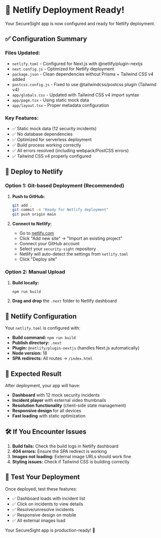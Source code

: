 # 🚀 Netlify Deployment Ready!

Your SecureSight app is now configured and ready for Netlify deployment.

## ✅ Configuration Summary

### Files Updated:
- `netlify.toml` - Configured for Next.js with @netlify/plugin-nextjs
- `next.config.js` - Optimized for Netlify deployment
- `package.json` - Clean dependencies without Prisma + Tailwind CSS v4 added
- `postcss.config.js` - Fixed to use @tailwindcss/postcss plugin (Tailwind v4)
- `app/globals.css` - Updated with Tailwind CSS v4 import syntax
- `app/page.tsx` - Using static mock data
- `app/layout.tsx` - Proper metadata configuration

### Key Features:
- ✅ Static mock data (12 security incidents)
- ✅ No database dependencies 
- ✅ Optimized for serverless deployment
- ✅ Build process working correctly
- ✅ All errors resolved (including webpack/PostCSS errors)
- ✅ Tailwind CSS v4 properly configured

## 🚀 Deploy to Netlify

### Option 1: Git-based Deployment (Recommended)
1. **Push to GitHub:**
   ```bash
   git add .
   git commit -m "Ready for Netlify deployment"
   git push origin main
   ```

2. **Connect to Netlify:**
   - Go to [netlify.com](https://netlify.com)
   - Click "Add new site" → "Import an existing project"
   - Connect your GitHub account
   - Select your `security-sight` repository
   - Netlify will auto-detect the settings from `netlify.toml`
   - Click "Deploy site"

### Option 2: Manual Upload
1. **Build locally:**
   ```bash
   npm run build
   ```
2. **Drag and drop** the `.next` folder to Netlify dashboard

## 🔧 Netlify Configuration

Your `netlify.toml` is configured with:
- **Build command:** `npm run build`
- **Publish directory:** `.next`
- **Plugin:** `@netlify/plugin-nextjs` (handles Next.js automatically)
- **Node version:** 18
- **SPA redirects:** All routes → `/index.html`

## 🎯 Expected Result

After deployment, your app will have:
- **Dashboard** with 12 mock security incidents
- **Incident player** with external video thumbnails
- **Resolution functionality** (client-side state management)
- **Responsive design** for all devices
- **Fast loading** with static optimization

## 🛠 If You Encounter Issues

1. **Build fails:** Check the build logs in Netlify dashboard
2. **404 errors:** Ensure the SPA redirect is working
3. **Images not loading:** External image URLs should work fine
4. **Styling issues:** Check if Tailwind CSS is building correctly

## 📱 Test Your Deployment

Once deployed, test these features:
- ✅ Dashboard loads with incident list
- ✅ Click on incidents to view details
- ✅ Resolve/unresolve incidents
- ✅ Responsive design on mobile
- ✅ All external images load

Your SecureSight app is production-ready! 🎉
